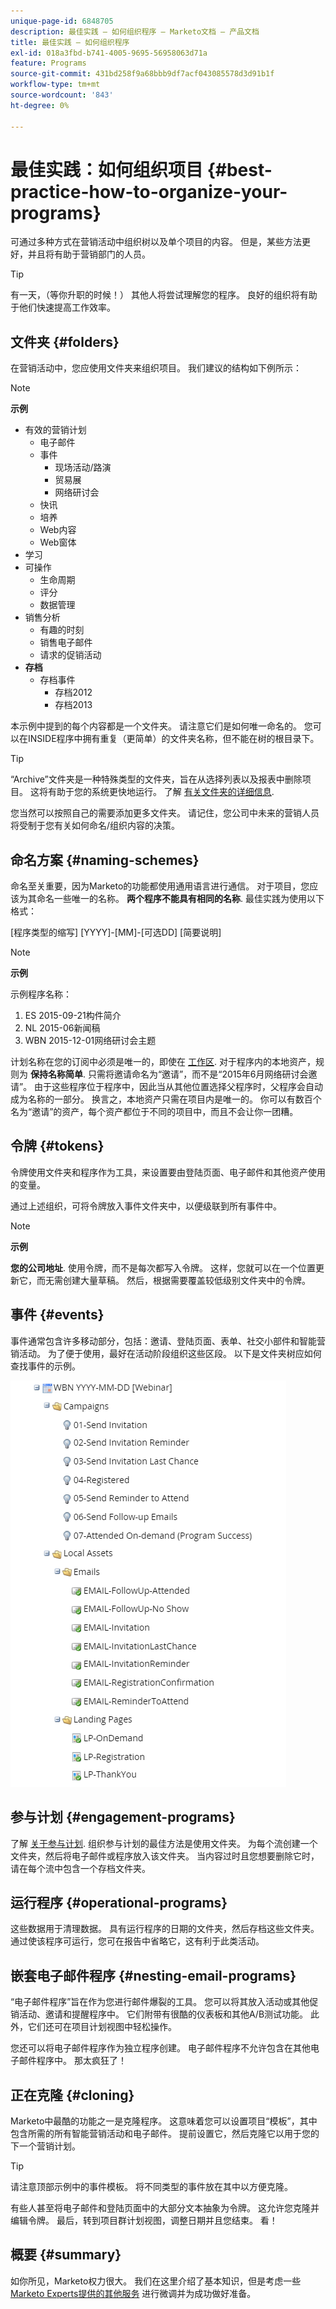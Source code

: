 ```yaml
---
unique-page-id: 6848705
description: 最佳实践 — 如何组织程序 — Marketo文档 — 产品文档
title: 最佳实践 — 如何组织程序
exl-id: 018a3fbd-b741-4005-9695-56958063d71a
feature: Programs
source-git-commit: 431bd258f9a68bbb9df7acf043085578d3d91b1f
workflow-type: tm+mt
source-wordcount: '843'
ht-degree: 0%

---
```


# 最佳实践：如何组织项目 {#best-practice-how-to-organize-your-programs}

可通过多种方式在营销活动中组织树以及单个项目的内容。 但是，某些方法更好，并且将有助于营销部门的人员。

>[!TIP]
>
>有一天，（等你升职的时候！） 其他人将尝试理解您的程序。 良好的组织将有助于他们快速提高工作效率。

## 文件夹 {#folders}

在营销活动中，您应使用文件夹来组织项目。 我们建议的结构如下例所示：

>[!NOTE]
>
>**示例**
>
>* 有效的营销计划
>   * 电子邮件
>   * 事件
>      * 现场活动/路演
>      * 贸易展
>      * 网络研讨会
>   * 快讯
>   * 培养
>   * Web内容
>   * Web窗体
>* 学习
>* 可操作
>   * 生命周期
>   * 评分
>   * 数据管理
>* 销售分析
>   * 有趣的时刻
>   * 销售电子邮件
>   * 请求的促销活动
>* **存档**
>   * 存档事件
>      * 存档2012
>      * 存档2013

本示例中提到的每个内容都是一个文件夹。 请注意它们是如何唯一命名的。 您可以在INSIDE程序中拥有重复（更简单）的文件夹名称，但不能在树的根目录下。

>[!TIP]
>
>“Archive”文件夹是一种特殊类型的文件夹，旨在从选择列表以及报表中删除项目。 这将有助于您的系统更快地运行。 了解 [有关文件夹的详细信息](/help/marketo/product-docs/core-marketo-concepts/miscellaneous/understanding-folders.md).

您当然可以按照自己的需要添加更多文件夹。 请记住，您公司中未来的营销人员将受制于您有关如何命名/组织内容的决策。

## 命名方案 {#naming-schemes}

命名至关重要，因为Marketo的功能都使用通用语言进行通信。 对于项目，您应该为其命名一些唯一的名称。 **两个程序不能具有相同的名称**. 最佳实践为使用以下格式：

[程序类型的缩写] [YYYY]-[MM]-[可选DD] [简要说明]

>[!NOTE]
>
>**示例**
>
>示例程序名称：
>
>1. ES 2015-09-21构件简介
>1. NL 2015-06新闻稿
>1. WBN 2015-12-01网络研讨会主题

计划名称在您的订阅中必须是唯一的，即使在 [工作区](/help/marketo/product-docs/administration/workspaces-and-person-partitions/understanding-workspaces-and-person-partitions.md).  对于程序内的本地资产，规则为 **保持名称简单**. 只需将邀请命名为“邀请”，而不是“2015年6月网络研讨会邀请”。 由于这些程序位于程序中，因此当从其他位置选择父程序时，父程序会自动成为名称的一部分。 换言之，本地资产只需在项目内是唯一的。 你可以有数百个名为“邀请”的资产，每个资产都位于不同的项目中，而且不会让你一团糟。

## 令牌 {#tokens}

令牌使用文件夹和程序作为工具，来设置要由登陆页面、电子邮件和其他资产使用的变量。

通过上述组织，可将令牌放入事件文件夹中，以便级联到所有事件中。

>[!NOTE]
>
>**示例**
>
>**您的公司地址**. 使用令牌，而不是每次都写入令牌。 这样，您就可以在一个位置更新它，而无需创建大量草稿。 然后，根据需要覆盖较低级别文件夹中的令牌。

## 事件 {#events}

事件通常包含许多移动部分，包括：邀请、登陆页面、表单、社交小部件和智能营销活动。 为了便于使用，最好在活动阶段组织这些区段。 以下是文件夹树应如何查找事件的示例。

![](assets/capture.png)

## 参与计划 {#engagement-programs}

了解 [关于参与计划](/help/marketo/product-docs/email-marketing/drip-nurturing/creating-an-engagement-program/understanding-engagement-programs.md). 组织参与计划的最佳方法是使用文件夹。 为每个流创建一个文件夹，然后将电子邮件或程序放入该文件夹。 当内容过时且您想要删除它时，请在每个流中包含一个存档文件夹。

## 运行程序 {#operational-programs}

这些数据用于清理数据。 具有运行程序的日期的文件夹，然后存档这些文件夹。 通过使该程序可运行，您可在报告中省略它，这有利于此类活动。

## 嵌套电子邮件程序 {#nesting-email-programs}

“电子邮件程序”旨在作为您进行邮件爆裂的工具。 您可以将其放入活动或其他促销活动、邀请和提醒程序中。 它们附带有很酷的仪表板和其他A/B测试功能。 此外，它们还可在项目计划视图中轻松操作。

您还可以将电子邮件程序作为独立程序创建。 电子邮件程序不允许包含在其他电子邮件程序中。 那太疯狂了！

## 正在克隆 {#cloning}

Marketo中最酷的功能之一是克隆程序。 这意味着您可以设置项目“模板”，其中包含所需的所有智能营销活动和电子邮件。 提前设置它，然后克隆它以用于您的下一个营销计划。

>[!TIP]
>
>请注意顶部示例中的事件模板。 将不同类型的事件放在其中以方便克隆。

有些人甚至将电子邮件和登陆页面中的大部分文本抽象为令牌。 这允许您克隆并编辑令牌。 最后，转到项目群计划视图，调整日期并且您结束。 看！

## 概要 {#summary}

如你所见，Marketo权力很大。 我们在这里介绍了基本知识，但是考虑一些 [Marketo Experts提供的其他服务](https://www.marketo.com/services/) 进行微调并为成功做好准备。
